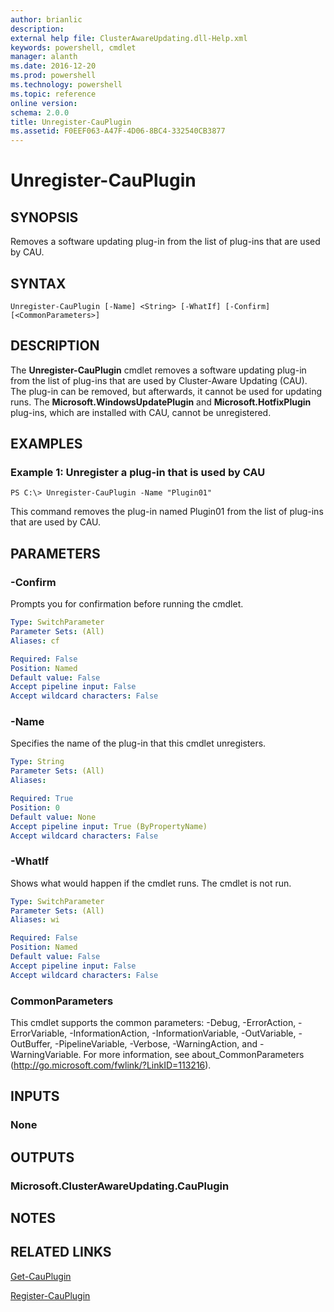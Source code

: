 ```yaml
---
author: brianlic
description: 
external help file: ClusterAwareUpdating.dll-Help.xml
keywords: powershell, cmdlet
manager: alanth
ms.date: 2016-12-20
ms.prod: powershell
ms.technology: powershell
ms.topic: reference
online version: 
schema: 2.0.0
title: Unregister-CauPlugin
ms.assetid: F0EEF063-A47F-4D06-8BC4-332540CB3877
---
```


# Unregister-CauPlugin

## SYNOPSIS
Removes a software updating plug-in from the list of plug-ins that are used by CAU.

## SYNTAX

```
Unregister-CauPlugin [-Name] <String> [-WhatIf] [-Confirm] [<CommonParameters>]
```

## DESCRIPTION
The **Unregister-CauPlugin** cmdlet removes a software updating plug-in from the list of plug-ins that are used by Cluster-Aware Updating (CAU).
The plug-in can be removed, but afterwards, it cannot be used for updating runs.
The **Microsoft.WindowsUpdatePlugin** and **Microsoft.HotfixPlugin** plug-ins, which are installed with CAU, cannot be unregistered.

## EXAMPLES

### Example 1: Unregister a plug-in that is used by CAU
```
PS C:\> Unregister-CauPlugin -Name "Plugin01"
```

This command removes the plug-in named Plugin01 from the list of plug-ins that are used by CAU.

## PARAMETERS

### -Confirm
Prompts you for confirmation before running the cmdlet.

```yaml
Type: SwitchParameter
Parameter Sets: (All)
Aliases: cf

Required: False
Position: Named
Default value: False
Accept pipeline input: False
Accept wildcard characters: False
```

### -Name
Specifies the name of the plug-in that this cmdlet unregisters.

```yaml
Type: String
Parameter Sets: (All)
Aliases: 

Required: True
Position: 0
Default value: None
Accept pipeline input: True (ByPropertyName)
Accept wildcard characters: False
```

### -WhatIf
Shows what would happen if the cmdlet runs.
The cmdlet is not run.

```yaml
Type: SwitchParameter
Parameter Sets: (All)
Aliases: wi

Required: False
Position: Named
Default value: False
Accept pipeline input: False
Accept wildcard characters: False
```

### CommonParameters
This cmdlet supports the common parameters: -Debug, -ErrorAction, -ErrorVariable, -InformationAction, -InformationVariable, -OutVariable, -OutBuffer, -PipelineVariable, -Verbose, -WarningAction, and -WarningVariable. For more information, see about_CommonParameters (http://go.microsoft.com/fwlink/?LinkID=113216).

## INPUTS

### None

## OUTPUTS

### Microsoft.ClusterAwareUpdating.CauPlugin

## NOTES

## RELATED LINKS

[Get-CauPlugin](./Get-CauPlugin.md)

[Register-CauPlugin](./Register-CauPlugin.md)

